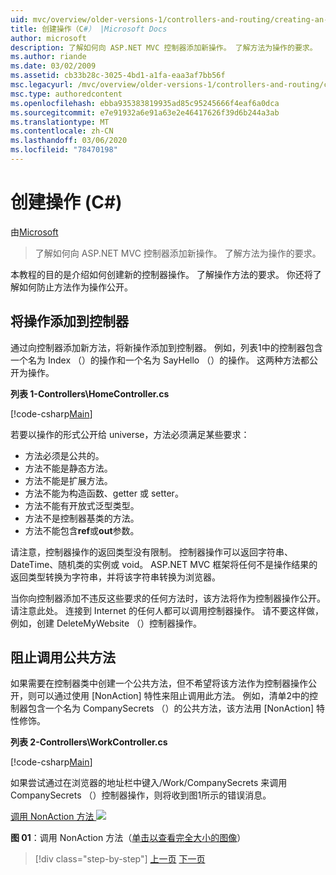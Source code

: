 ```yaml
---
uid: mvc/overview/older-versions-1/controllers-and-routing/creating-an-action-cs
title: 创建操作（C#） |Microsoft Docs
author: microsoft
description: 了解如何向 ASP.NET MVC 控制器添加新操作。 了解方法为操作的要求。
ms.author: riande
ms.date: 03/02/2009
ms.assetid: cb33b28c-3025-4bd1-a1fa-eaa3af7bb56f
msc.legacyurl: /mvc/overview/older-versions-1/controllers-and-routing/creating-an-action-cs
msc.type: authoredcontent
ms.openlocfilehash: ebba935383819935ad85c95245666f4eaf6a0dca
ms.sourcegitcommit: e7e91932a6e91a63e2e46417626f39d6b244a3ab
ms.translationtype: MT
ms.contentlocale: zh-CN
ms.lasthandoff: 03/06/2020
ms.locfileid: "78470198"
---
```

# <a name="creating-an-action-c"></a>创建操作 (C#)

由[Microsoft](https://github.com/microsoft)

> 了解如何向 ASP.NET MVC 控制器添加新操作。 了解方法为操作的要求。

本教程的目的是介绍如何创建新的控制器操作。 了解操作方法的要求。 你还将了解如何防止方法作为操作公开。

## <a name="adding-an-action-to-a-controller"></a>将操作添加到控制器

通过向控制器添加新方法，将新操作添加到控制器。 例如，列表1中的控制器包含一个名为 Index （）的操作和一个名为 SayHello （）的操作。 这两种方法都公开为操作。

**列表 1-Controllers\HomeController.cs**

[!code-csharp[Main](creating-an-action-cs/samples/sample1.cs)]

若要以操作的形式公开给 universe，方法必须满足某些要求：

- 方法必须是公共的。
- 方法不能是静态方法。
- 方法不能是扩展方法。
- 方法不能为构造函数、getter 或 setter。
- 方法不能有开放式泛型类型。
- 方法不是控制器基类的方法。
- 方法不能包含**ref**或**out**参数。

请注意，控制器操作的返回类型没有限制。 控制器操作可以返回字符串、DateTime、随机类的实例或 void。 ASP.NET MVC 框架将任何不是操作结果的返回类型转换为字符串，并将该字符串转换为浏览器。

当你向控制器添加不违反这些要求的任何方法时，该方法将作为控制器操作公开。 请注意此处。 连接到 Internet 的任何人都可以调用控制器操作。 请不要这样做，例如，创建 DeleteMyWebsite （）控制器操作。

## <a name="preventing-a-public-method-from-being-invoked"></a>阻止调用公共方法

如果需要在控制器类中创建一个公共方法，但不希望将该方法作为控制器操作公开，则可以通过使用 [NonAction] 特性来阻止调用此方法。 例如，清单2中的控制器包含一个名为 CompanySecrets （）的公共方法，该方法用 [NonAction] 特性修饰。

**列表 2-Controllers\WorkController.cs**

[!code-csharp[Main](creating-an-action-cs/samples/sample2.cs)]

如果尝试通过在浏览器的地址栏中键入/Work/CompanySecrets 来调用 CompanySecrets （）控制器操作，则将收到图1所示的错误消息。

[调用 NonAction 方法 ![](creating-an-action-cs/_static/image1.jpg)](creating-an-action-cs/_static/image1.png)

**图 01**：调用 NonAction 方法（[单击以查看完全大小的图像](creating-an-action-cs/_static/image2.png)）

> [!div class="step-by-step"]
> [上一页](creating-a-controller-cs.md)
> [下一页](asp-net-mvc-routing-overview-vb.md)
